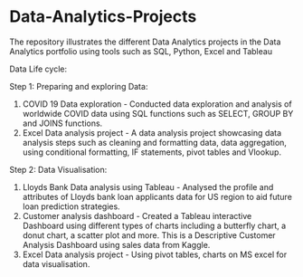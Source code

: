 # Data-Analytics-Projects
The repository illustrates the different Data Analytics projects in the Data Analytics portfolio using tools such as SQL, Python, Excel and Tableau

Data Life cycle:

Step 1: Preparing and exploring Data:

1. COVID 19 Data exploration  - Conducted data exploration and analysis of worldwide COVID data using SQL functions such as SELECT, GROUP BY and JOINS functions.
2. Excel Data analysis project - A data analysis project showcasing data analysis steps such as cleaning and formatting data, data aggregation, using conditional formatting, IF statements, pivot tables and Vlookup.

Step 2: Data Visualisation:

1. Lloyds Bank Data analysis using Tableau - Analysed the profile and attributes of Lloyds bank loan applicants data for US region to aid future loan prediction strategies.
2. Customer analysis dashboard - Created a Tableau interactive Dashboard using different types of charts including a butterfly chart, a donut chart, a scatter plot and more. This is a Descriptive Customer Analysis Dashboard using sales data from Kaggle.
3. Excel Data analysis project - Using pivot tables, charts on MS excel for data visualisation.

